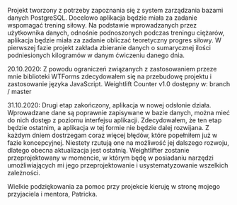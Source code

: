 Projekt tworzony z potrzeby zapoznania się z system zarządzania bazami danych PostgreSQL.
Docelowo aplikacja będzie miała za zadanie wspomagać trening siłowy. Na podstawie wprowadzanych przez użytkownika danych, odnośnie podnoszonych podczas treningu ciężarów, aplikacja będzie miała za zadanie obliczać teoretyczny progres siłowy.
W pierwszej fazie projekt zakłada zbieranie danych o sumarycznej ilości podniesionych kilogramów w danym ćwiczeniu danego dnia.

20.10.2020:
Z powodu ograniczeń związanych z zastosowaniem przeze mnie biblioteki WTForms zdecydowałem się na przebudowę projektu i zastosowanie języka JavaScript.
Weightlift Counter v1.0 dostępny w: branch / master

31.10.2020:
Drugi etap zakończony, aplikacja w nowej odsłonie działa. Wprowadzane dane są poprawnie zapisywane w bazie danych, można mieć do nich dostęp z poziomu interfejsu aplikacji.
Zdecydowałem, że ten etap będzie ostatnim, a aplikacja w tej formie nie będzie dalej rozwijana. Z każdym dniem dostrzegam coraz więcej błędów, które popełniłem już w fazie koncepcyjnej. Niestety rzutują one na możliwość jej dalszego rozwoju, dlatego obecna aktualizacja jest ostatnią. Weightlifter zostanie przeprojektowany w momencie, w którym będę w posiadaniu narzędzi umożliwiających mi jego przeprojektowanie i usystematyzowanie wszelkich zależności. 



Wielkie podziękowania za pomoc przy projekcie kieruję w stronę mojego przyjaciela i mentora, Patricka.